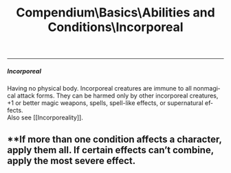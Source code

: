 ﻿---
lang: en
aliases: [Incorporeal]
title: Compendium\Basics\Abilities and Conditions\Incorporeal
tag: Conditions
---

---
##### Incorporeal 

Having no physical body. Incorporeal creatures are immune to all nonmagical attack forms. They can be harmed only by other incorporeal creatures, +1 or better magic weapons, spells, spell-like effects, or supernatural effects.  
Also see [[Incorporeality]]. 

**If more than one condition affects a character, apply them all. If certain effects can’t combine, apply the most severe effect.
<br><br>
---
